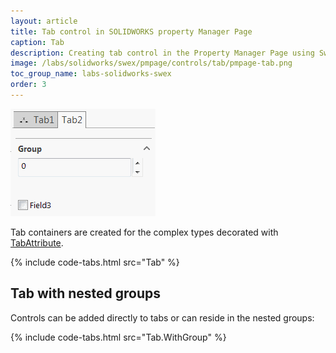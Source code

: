```yaml
---
layout: article
title: Tab control in SOLIDWORKS property Manager Page
caption: Tab
description: Creating tab control in the Property Manager Page using SwEx.PMPage framework
image: /labs/solidworks/swex/pmpage/controls/tab/pmpage-tab.png
toc_group_name: labs-solidworks-swex
order: 3
---
```

![Controls grouped in Property Manager Page tabs](pmpage-tab.png)

Tab containers are created for the complex types decorated with [TabAttribute](https://docs.codestack.net/swex/pmpage/html/T_CodeStack_SwEx_PMPage_Attributes_TabAttribute.htm).

{% include code-tabs.html src="Tab" %}

## Tab with nested groups

Controls can be added directly to tabs or can reside in the nested groups:

{% include code-tabs.html src="Tab.WithGroup" %}
